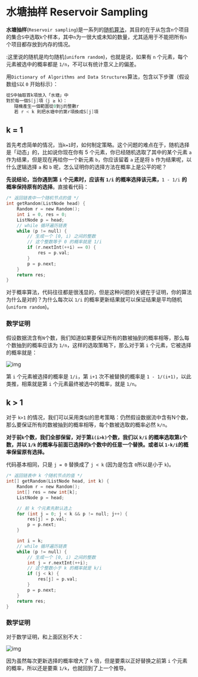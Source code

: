 # 水塘抽样 Reservoir Sampling

**水塘抽样**(`Reservoir sampling`)是一系列的[随机算法](https://zh.wikipedia.org/wiki/随机化算法)，其目的在于从包含``n``个项目的集合``S``中选取``k``个样本，其中``n``为一很大或未知的数量，尤其适用于不能把所有``n``个项目都存放到内存的情况。

:这里说的随机是均匀随机(`uniform random`)，也就是说，如果有 `n` 个元素，每个元素被选中的概率都是 `1/n`，不可以有统计意义上的偏差。

用`Dictionary of Algorithms and Data Structures`算法，包含以下步骤（假设数组`S`以 `0` 开始标示）：

```c
從S中抽取首k項放入「水塘」中
對於每一個S[j]項（j ≥ k）：
   隨機產生一個範圍從0到j的整數r
   若 r < k 則把水塘中的第r項換成S[j]項
```

## k = 1

首先考虑简单的情况，当`k=1`时，如何制定策略。这个问题的难点在于，随机选择是「动态」的，比如说你现在你有 5 个元素，你已经随机选取了其中的某个元素 `a` 作为结果，但是现在再给你一个新元素 `b`，你应该留着 `a` 还是将 `b` 作为结果呢，以什么逻辑选择 `a` 和 `b` 呢，怎么证明你的选择方法在概率上是公平的呢？

**先说结论，当你遇到第** **`i`** **个元素时，应该有** **`1/i`** **的概率选择该元素，**`1 - 1/i` **的概率保持原有的选择**。直接看代码：

```c
/* 返回链表中一个随机节点的值 */
int getRandom(ListNode head) {
    Random r = new Random();
    int i = 0, res = 0;
    ListNode p = head;
    // while 循环遍历链表
    while (p != null) {
        // 生成一个 [0, i) 之间的整数
        // 这个整数等于 0 的概率就是 1/i
        if (r.nextInt(++i) == 0) {
            res = p.val;
        }
        p = p.next;
    }
    return res;
}
```

对于概率算法，代码往往都是很浅显的，但是这种问题的关键在于证明，你的算法为什么是对的？为什么每次以 `1/i` 的概率更新结果就可以保证结果是平均随机(`uniform random`)。

### 数学证明

假设数据流含有`N`个数，我们知道如果要保证所有的数被抽到的概率相等，那么每个数抽到的概率应该为 `1/n`，这样的选取策略下，那么对于第 `i` 个元素，它被选择的概率就是：

![img](assets/assets%2F-MbEoDl_Po9papAgxk53%2Fsync%2F7f6cb7892a4cd1f0fa58402ccf056519bc5b62c0.png)

第 `i` 个元素被选择的概率是 `1/i`，第 `i+1` 次不被替换的概率是 `1 - 1/(i+1)`，以此类推，相乘就是第 `i` 个元素最终被选中的概率，就是 `1/n`。

## k > 1

对于 `k>1` 的情况，我们可以采用类似的思考策略：仍然假设数据流中含有N个数，那么要保证所有的数被抽到的概率相等，每个数被选取的概率必然 `k/n`。

**对于前`k`个数，我们全部保留，对于第`i(i>k)`个数，我们以  `k/i`  的概率选取第`i`个数，并以 `1/k` 的概率与前面已选择的`k`个数中的任意一个替换。或者以 `1-k/i`的概率保留原有选择。**

代码基本相同，只是 `j = 0` 替换成了 `j < k` (因为是包含 `0`所以是小于 `k`)。

```c
/* 返回链表中 k 个随机节点的值 */
int[] getRandom(ListNode head, int k) {
    Random r = new Random();
    int[] res = new int[k];
    ListNode p = head;

    // 前 k 个元素先默认选上
    for (int j = 0; j < k && p != null; j++) {
        res[j] = p.val;
        p = p.next;
    }

    int i = k;
    // while 循环遍历链表
    while (p != null) {
        // 生成一个 [0, i) 之间的整数
        int j = r.nextInt(++i);
        // 这个整数小于 k 的概率就是 k/i
        if (j < k) {
            res[j] = p.val;
        }
        p = p.next;
    }
    return res;
}
```

### 数学证明

对于数学证明，和上面区别不大：

![img](assets/assets%2F-MbEoDl_Po9papAgxk53%2Fsync%2F57e0b2247794461e402cc429154eb6c4b9668633.png)

因为虽然每次更新选择的概率增大了 `k` 倍，但是要乘以正好替换之前第 `i` 个元素的概率，所以还是要乘 `1/k`，也就回到了上一个推导。

